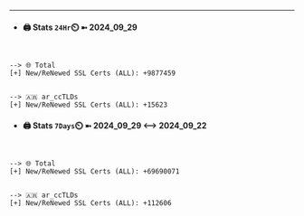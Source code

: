 

---
- #### 🖨️ **Stats** `24Hr`⏲️ ➼ 2024_09_29
```console


--> 🌐 Total
[+] New/ReNewed SSL Certs (ALL): +9877459


--> 🇦🇷 ar_ccTLDs
[+] New/ReNewed SSL Certs (ALL): +15623

```

- #### 🖨️ **Stats** `7Days`⏲️ ➼ 2024_09_29 <--> 2024_09_22
```console


--> 🌐 Total
[+] New/ReNewed SSL Certs (ALL): +69690071


--> 🇦🇷 ar_ccTLDs
[+] New/ReNewed SSL Certs (ALL): +112606

```


